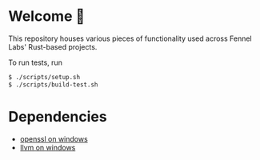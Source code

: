 # Welcome 👋

This repository houses various pieces of functionality used across Fennel Labs' Rust-based projects.

To run tests, run
```bash
$ ./scripts/setup.sh
$ ./scripts/build-test.sh
```

# Dependencies

- [openssl on windows](https://github.com/fennelLabs/fennel-lib/issues/1)
- [llvm on windows](https://community.chocolatey.org/packages/llvm)
